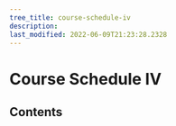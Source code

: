 ```yaml
---
tree_title: course-schedule-iv
description: 
last_modified: 2022-06-09T21:23:28.2328
---
```


# Course Schedule IV

## Contents
